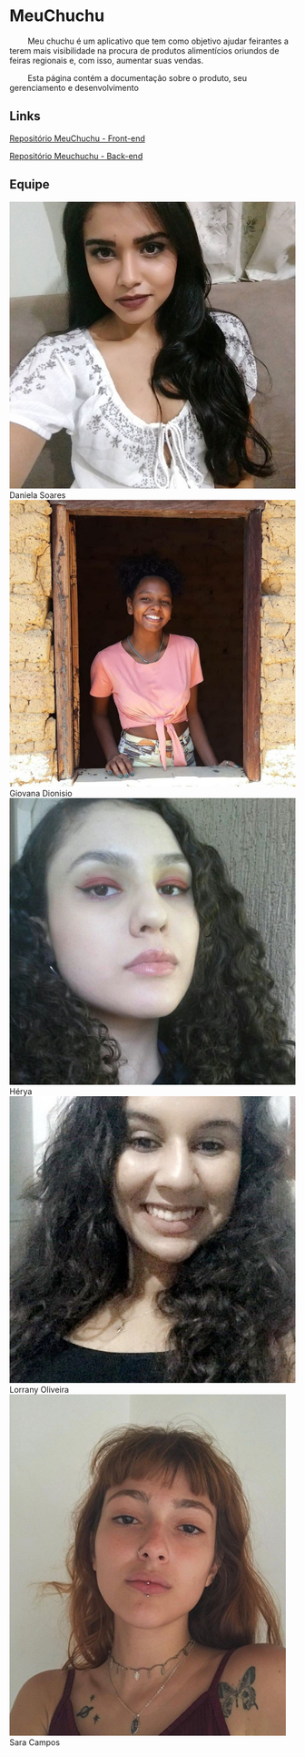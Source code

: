# MeuChuchu
<p aling= "justify"> &emsp;&emsp; 
Meu chuchu é um aplicativo que tem como objetivo ajudar feirantes a terem mais visibilidade na procura de produtos alimentícios oriundos de feiras regionais e, com isso, aumentar suas vendas. </p>
<p aling= "justify"> &emsp;&emsp; 
Esta página contém a documentação sobre o produto, seu gerenciamento e desenvolvimento</p>

## Links
[Repositório MeuChuchu - Front-end](https://github.com/lorranyoliveira/MeuChuchu)

[Repositório Meuchuchu - Back-end](https://github.com/saracampss/MeuChuchu-Backend)

## Equipe
 
<div class="col-sm container-img">
        <img src="https://raw.githubusercontent.com/lorranyoliveira/MeuChuchu.github.io/gh-pages/docs/images/eu.jpg" alt="Daniela Soares" class="img-thumbnail image">
        <div class="middle">
            <a href="https://github.com/daniso123" style="text-decoration:none">
                <div class="text">
                Daniela Soares
                </div>
            </a>
        </div>
    </div>

<div class="col-sm container-img">
        <img src="https://raw.githubusercontent.com/lorranyoliveira/MeuChuchu.github.io/gh-pages/docs/images/giovana.jpeg" alt="Giovana Dionisio" class="img-thumbnail image">
        <div class="middle">
            <a href="https://github.com/giovanadionisio" style="text-decoration:none">
                <div class="text">
                Giovana Dionisio
            </div>
        </a>
    </div>
</div>
<div class="col-sm container-img">
        <img src="https://raw.githubusercontent.com/lorranyoliveira/MeuChuchu.github.io/gh-pages/docs/images/herya.jpeg" alt="Hérya" class="img-thumbnail image">
        <div class="middle">
            <a href="https://github.com/hryds" style="text-decoration:none">
                <div class="text">
                Hérya
                </div>
            </a>
        </div>
</div>

<div class="col-sm container-img">
        <img src="https://raw.githubusercontent.com/lorranyoliveira/MeuChuchu.github.io/gh-pages/docs/images/lorrany.jpeg" alt="Lorrany Oliveira" class="img-thumbnail image">
        <div class="middle">
            <a href="https://github.com/lorranyoliveira" style="text-decoration:none">
                <div class="text">
                Lorrany Oliveira
                </div>
            </a>
        </div>
</div>

<div class="col-sm container-img">
        <img src="https://raw.githubusercontent.com/lorranyoliveira/MeuChuchu.github.io/gh-pages/docs/images/sara.jpg" alt="Sara Campos" class="img-thumbnail image">
        <div class="middle">
            <a href="https://github.com/saracampss" style="text-decoration:none">
                <div class="text">
                Sara Campos
                </div>
            </a>
        </div>
</div>

